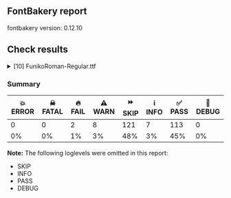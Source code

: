 ## FontBakery report

fontbakery version: 0.12.10





## Check results



<details><summary>[10] FunikoRoman-Regular.ttf</summary>
<div>
<details>
    <summary>🔥 <b>FAIL</b> Shapes languages in all GF glyphsets. <a href="https://fontbakery.readthedocs.io/en/stable/fontbakery/checks/googlefonts.glyphset.html#"></a></summary>
    <div>







* 🔥 **FAIL** <p>No GF glyphset was found to be supported &gt;80%, so language shaping support couldn't get checked.</p>
 [code: no-glyphset-supported]



</div>
</details>

<details>
    <summary>🔥 <b>FAIL</b> Check Google Fonts glyph coverage. <a href="https://fontbakery.readthedocs.io/en/stable/fontbakery/checks/googlefonts.glyphset.html#"></a></summary>
    <div>







* 🔥 **FAIL** <p>Missing required codepoints:</p>
<pre><code>- 0x00A1 (INVERTED EXCLAMATION MARK)


- 0x00A2 (CENT SIGN)


- 0x00A3 (POUND SIGN)


- 0x00A5 (YEN SIGN)


- 0x00A7 (SECTION SIGN)


- 0x00A8 (DIAERESIS)


- 0x00A9 (COPYRIGHT SIGN)


- 0x00AA (FEMININE ORDINAL INDICATOR)


- 0x00AB (LEFT-POINTING DOUBLE ANGLE QUOTATION MARK)


- 0x00AE (REGISTERED SIGN)


- 0x00AF (MACRON)


- 0x00B0 (DEGREE SIGN)


- 0x00B4 (ACUTE ACCENT)


- 0x00B6 (PILCROW SIGN)


- 0x00B7 (MIDDLE DOT)


- 0x00B8 (CEDILLA)


- 0x00BA (MASCULINE ORDINAL INDICATOR)


- 0x00BB (RIGHT-POINTING DOUBLE ANGLE QUOTATION MARK)


- 0x00BF (INVERTED QUESTION MARK)


- 0x00C0 (LATIN CAPITAL LETTER A WITH GRAVE)


- 0x00C1 (LATIN CAPITAL LETTER A WITH ACUTE)


- 0x00C2 (LATIN CAPITAL LETTER A WITH CIRCUMFLEX)


- 0x00C3 (LATIN CAPITAL LETTER A WITH TILDE)


- 0x00C4 (LATIN CAPITAL LETTER A WITH DIAERESIS)


- 0x00C5 (LATIN CAPITAL LETTER A WITH RING ABOVE)


- 0x00C6 (LATIN CAPITAL LETTER AE)


- 0x00C7 (LATIN CAPITAL LETTER C WITH CEDILLA)


- 0x00C8 (LATIN CAPITAL LETTER E WITH GRAVE)


- 0x00C9 (LATIN CAPITAL LETTER E WITH ACUTE)


- 0x00CA (LATIN CAPITAL LETTER E WITH CIRCUMFLEX)


- 0x00CB (LATIN CAPITAL LETTER E WITH DIAERESIS)


- 0x00CC (LATIN CAPITAL LETTER I WITH GRAVE)


- 0x00CD (LATIN CAPITAL LETTER I WITH ACUTE)


- 0x00CE (LATIN CAPITAL LETTER I WITH CIRCUMFLEX)


- 0x00CF (LATIN CAPITAL LETTER I WITH DIAERESIS)


- 0x00D0 (LATIN CAPITAL LETTER ETH)


- 0x00D1 (LATIN CAPITAL LETTER N WITH TILDE)


- 0x00D2 (LATIN CAPITAL LETTER O WITH GRAVE)


- 0x00D3 (LATIN CAPITAL LETTER O WITH ACUTE)


- 0x00D4 (LATIN CAPITAL LETTER O WITH CIRCUMFLEX)


- 0x00D5 (LATIN CAPITAL LETTER O WITH TILDE)


- 0x00D6 (LATIN CAPITAL LETTER O WITH DIAERESIS)


- 0x00D7 (MULTIPLICATION SIGN)


- 0x00D8 (LATIN CAPITAL LETTER O WITH STROKE)


- 0x00D9 (LATIN CAPITAL LETTER U WITH GRAVE)


- 0x00DA (LATIN CAPITAL LETTER U WITH ACUTE)


- 0x00DB (LATIN CAPITAL LETTER U WITH CIRCUMFLEX)


- 0x00DC (LATIN CAPITAL LETTER U WITH DIAERESIS)


- 0x00DD (LATIN CAPITAL LETTER Y WITH ACUTE)


- 0x00DE (LATIN CAPITAL LETTER THORN)


- 0x00DF (LATIN SMALL LETTER SHARP S)


- 0x00E0 (LATIN SMALL LETTER A WITH GRAVE)


- 0x00E1 (LATIN SMALL LETTER A WITH ACUTE)


- 0x00E2 (LATIN SMALL LETTER A WITH CIRCUMFLEX)


- 0x00E3 (LATIN SMALL LETTER A WITH TILDE)


- 0x00E4 (LATIN SMALL LETTER A WITH DIAERESIS)


- 0x00E5 (LATIN SMALL LETTER A WITH RING ABOVE)


- 0x00E6 (LATIN SMALL LETTER AE)


- 0x00E7 (LATIN SMALL LETTER C WITH CEDILLA)


- 0x00E8 (LATIN SMALL LETTER E WITH GRAVE)


- 0x00E9 (LATIN SMALL LETTER E WITH ACUTE)


- 0x00EA (LATIN SMALL LETTER E WITH CIRCUMFLEX)


- 0x00EB (LATIN SMALL LETTER E WITH DIAERESIS)


- 0x00EC (LATIN SMALL LETTER I WITH GRAVE)


- 0x00ED (LATIN SMALL LETTER I WITH ACUTE)


- 0x00EE (LATIN SMALL LETTER I WITH CIRCUMFLEX)


- 0x00EF (LATIN SMALL LETTER I WITH DIAERESIS)


- 0x00F0 (LATIN SMALL LETTER ETH)


- 0x00F1 (LATIN SMALL LETTER N WITH TILDE)


- 0x00F2 (LATIN SMALL LETTER O WITH GRAVE)


- 0x00F3 (LATIN SMALL LETTER O WITH ACUTE)


- 0x00F4 (LATIN SMALL LETTER O WITH CIRCUMFLEX)


- 0x00F5 (LATIN SMALL LETTER O WITH TILDE)


- 0x00F6 (LATIN SMALL LETTER O WITH DIAERESIS)


- 0x00F7 (DIVISION SIGN)


- 0x00F8 (LATIN SMALL LETTER O WITH STROKE)


- 0x00F9 (LATIN SMALL LETTER U WITH GRAVE)


- 0x00FA (LATIN SMALL LETTER U WITH ACUTE)


- 0x00FB (LATIN SMALL LETTER U WITH CIRCUMFLEX)


- 0x00FC (LATIN SMALL LETTER U WITH DIAERESIS)


- 0x00FD (LATIN SMALL LETTER Y WITH ACUTE)


- 0x00FE (LATIN SMALL LETTER THORN)


- 0x00FF (LATIN SMALL LETTER Y WITH DIAERESIS)


- 0x0100 (LATIN CAPITAL LETTER A WITH MACRON)


- 0x0101 (LATIN SMALL LETTER A WITH MACRON)


- 0x0102 (LATIN CAPITAL LETTER A WITH BREVE)


- 0x0103 (LATIN SMALL LETTER A WITH BREVE)


- 0x0104 (LATIN CAPITAL LETTER A WITH OGONEK)


- 0x0105 (LATIN SMALL LETTER A WITH OGONEK)


- 0x0106 (LATIN CAPITAL LETTER C WITH ACUTE)


- 0x0107 (LATIN SMALL LETTER C WITH ACUTE)


- 0x010A (LATIN CAPITAL LETTER C WITH DOT ABOVE)


- 0x010B (LATIN SMALL LETTER C WITH DOT ABOVE)


- 0x010C (LATIN CAPITAL LETTER C WITH CARON)


- 0x010D (LATIN SMALL LETTER C WITH CARON)


- 0x010E (LATIN CAPITAL LETTER D WITH CARON)


- 0x010F (LATIN SMALL LETTER D WITH CARON)


- 0x0110 (LATIN CAPITAL LETTER D WITH STROKE)


- 0x0111 (LATIN SMALL LETTER D WITH STROKE)


- 0x0112 (LATIN CAPITAL LETTER E WITH MACRON)


- 0x0113 (LATIN SMALL LETTER E WITH MACRON)


- 0x0116 (LATIN CAPITAL LETTER E WITH DOT ABOVE)


- 0x0117 (LATIN SMALL LETTER E WITH DOT ABOVE)


- 0x0118 (LATIN CAPITAL LETTER E WITH OGONEK)


- 0x0119 (LATIN SMALL LETTER E WITH OGONEK)


- 0x011A (LATIN CAPITAL LETTER E WITH CARON)


- 0x011B (LATIN SMALL LETTER E WITH CARON)


- 0x011E (LATIN CAPITAL LETTER G WITH BREVE)


- 0x011F (LATIN SMALL LETTER G WITH BREVE)


- 0x0120 (LATIN CAPITAL LETTER G WITH DOT ABOVE)


- 0x0121 (LATIN SMALL LETTER G WITH DOT ABOVE)


- 0x0122 (LATIN CAPITAL LETTER G WITH CEDILLA)


- 0x0123 (LATIN SMALL LETTER G WITH CEDILLA)


- 0x0126 (LATIN CAPITAL LETTER H WITH STROKE)


- 0x0127 (LATIN SMALL LETTER H WITH STROKE)


- 0x012A (LATIN CAPITAL LETTER I WITH MACRON)


- 0x012B (LATIN SMALL LETTER I WITH MACRON)


- 0x012E (LATIN CAPITAL LETTER I WITH OGONEK)


- 0x012F (LATIN SMALL LETTER I WITH OGONEK)


- 0x0130 (LATIN CAPITAL LETTER I WITH DOT ABOVE)


- 0x0131 (LATIN SMALL LETTER DOTLESS I)


- 0x0136 (LATIN CAPITAL LETTER K WITH CEDILLA)


- 0x0137 (LATIN SMALL LETTER K WITH CEDILLA)


- 0x0139 (LATIN CAPITAL LETTER L WITH ACUTE)


- 0x013A (LATIN SMALL LETTER L WITH ACUTE)


- 0x013B (LATIN CAPITAL LETTER L WITH CEDILLA)


- 0x013C (LATIN SMALL LETTER L WITH CEDILLA)


- 0x013D (LATIN CAPITAL LETTER L WITH CARON)


- 0x013E (LATIN SMALL LETTER L WITH CARON)


- 0x0141 (LATIN CAPITAL LETTER L WITH STROKE)


- 0x0142 (LATIN SMALL LETTER L WITH STROKE)


- 0x0143 (LATIN CAPITAL LETTER N WITH ACUTE)


- 0x0144 (LATIN SMALL LETTER N WITH ACUTE)


- 0x0145 (LATIN CAPITAL LETTER N WITH CEDILLA)


- 0x0146 (LATIN SMALL LETTER N WITH CEDILLA)


- 0x0147 (LATIN CAPITAL LETTER N WITH CARON)


- 0x0148 (LATIN SMALL LETTER N WITH CARON)


- 0x0150 (LATIN CAPITAL LETTER O WITH DOUBLE ACUTE)


- 0x0151 (LATIN SMALL LETTER O WITH DOUBLE ACUTE)


- 0x0152 (LATIN CAPITAL LIGATURE OE)


- 0x0153 (LATIN SMALL LIGATURE OE)


- 0x0154 (LATIN CAPITAL LETTER R WITH ACUTE)


- 0x0155 (LATIN SMALL LETTER R WITH ACUTE)


- 0x0158 (LATIN CAPITAL LETTER R WITH CARON)


- 0x0159 (LATIN SMALL LETTER R WITH CARON)


- 0x015A (LATIN CAPITAL LETTER S WITH ACUTE)


- 0x015B (LATIN SMALL LETTER S WITH ACUTE)


- 0x015E (LATIN CAPITAL LETTER S WITH CEDILLA)


- 0x015F (LATIN SMALL LETTER S WITH CEDILLA)


- 0x0160 (LATIN CAPITAL LETTER S WITH CARON)


- 0x0161 (LATIN SMALL LETTER S WITH CARON)


- 0x0164 (LATIN CAPITAL LETTER T WITH CARON)


- 0x0165 (LATIN SMALL LETTER T WITH CARON)


- 0x016A (LATIN CAPITAL LETTER U WITH MACRON)


- 0x016B (LATIN SMALL LETTER U WITH MACRON)


- 0x016E (LATIN CAPITAL LETTER U WITH RING ABOVE)


- 0x016F (LATIN SMALL LETTER U WITH RING ABOVE)


- 0x0170 (LATIN CAPITAL LETTER U WITH DOUBLE ACUTE)


- 0x0171 (LATIN SMALL LETTER U WITH DOUBLE ACUTE)


- 0x0172 (LATIN CAPITAL LETTER U WITH OGONEK)


- 0x0173 (LATIN SMALL LETTER U WITH OGONEK)


- 0x0174 (LATIN CAPITAL LETTER W WITH CIRCUMFLEX)


- 0x0175 (LATIN SMALL LETTER W WITH CIRCUMFLEX)


- 0x0176 (LATIN CAPITAL LETTER Y WITH CIRCUMFLEX)


- 0x0177 (LATIN SMALL LETTER Y WITH CIRCUMFLEX)


- 0x0178 (LATIN CAPITAL LETTER Y WITH DIAERESIS)


- 0x0179 (LATIN CAPITAL LETTER Z WITH ACUTE)


- 0x017A (LATIN SMALL LETTER Z WITH ACUTE)


- 0x017B (LATIN CAPITAL LETTER Z WITH DOT ABOVE)


- 0x017C (LATIN SMALL LETTER Z WITH DOT ABOVE)


- 0x017D (LATIN CAPITAL LETTER Z WITH CARON)


- 0x017E (LATIN SMALL LETTER Z WITH CARON)


- 0x0218 (LATIN CAPITAL LETTER S WITH COMMA BELOW)


- 0x0219 (LATIN SMALL LETTER S WITH COMMA BELOW)


- 0x021A (LATIN CAPITAL LETTER T WITH COMMA BELOW)


- 0x021B (LATIN SMALL LETTER T WITH COMMA BELOW)


- 0x0237 (LATIN SMALL LETTER DOTLESS J)


- 0x02C6 (MODIFIER LETTER CIRCUMFLEX ACCENT)


- 0x02C7 (CARON)


- 0x02D8 (BREVE)


- 0x02D9 (DOT ABOVE)


- 0x02DA (RING ABOVE)


- 0x02DB (OGONEK)


- 0x02DC (SMALL TILDE)


- 0x02DD (DOUBLE ACUTE ACCENT)


- 0x0300 (COMBINING GRAVE ACCENT)


- 0x0301 (COMBINING ACUTE ACCENT)


- 0x0302 (COMBINING CIRCUMFLEX ACCENT)


- 0x0303 (COMBINING TILDE)


- 0x0304 (COMBINING MACRON)


- 0x0306 (COMBINING BREVE)


- 0x0307 (COMBINING DOT ABOVE)


- 0x0308 (COMBINING DIAERESIS)


- 0x030A (COMBINING RING ABOVE)


- 0x030B (COMBINING DOUBLE ACUTE ACCENT)


- 0x030C (COMBINING CARON)


- 0x0326 (COMBINING COMMA BELOW)


- 0x0327 (COMBINING CEDILLA)


- 0x0328 (COMBINING OGONEK)


- 0x1E80 (LATIN CAPITAL LETTER W WITH GRAVE)


- 0x1E81 (LATIN SMALL LETTER W WITH GRAVE)


- 0x1E82 (LATIN CAPITAL LETTER W WITH ACUTE)


- 0x1E83 (LATIN SMALL LETTER W WITH ACUTE)


- 0x1E84 (LATIN CAPITAL LETTER W WITH DIAERESIS)


- 0x1E85 (LATIN SMALL LETTER W WITH DIAERESIS)


- 0x1E9E (LATIN CAPITAL LETTER SHARP S)


- 0x1EF2 (LATIN CAPITAL LETTER Y WITH GRAVE)


- 0x1EF3 (LATIN SMALL LETTER Y WITH GRAVE)


- 0x2013 (EN DASH)


- 0x2014 (EM DASH)


- 0x2018 (LEFT SINGLE QUOTATION MARK)


- 0x2019 (RIGHT SINGLE QUOTATION MARK)


- 0x201A (SINGLE LOW-9 QUOTATION MARK)


- 0x201C (LEFT DOUBLE QUOTATION MARK)


- 0x201D (RIGHT DOUBLE QUOTATION MARK)


- 0x201E (DOUBLE LOW-9 QUOTATION MARK)


- 0x2022 (BULLET)


- 0x2026 (HORIZONTAL ELLIPSIS)


- 0x2039 (SINGLE LEFT-POINTING ANGLE QUOTATION MARK)


- 0x203A (SINGLE RIGHT-POINTING ANGLE QUOTATION MARK)


- 0x20AC (EURO SIGN)


- 0x2122 (TRADE MARK SIGN)


- 0x2212 (MINUS SIGN)
</code></pre>
 [code: missing-codepoints]



</div>
</details>

<details>
    <summary>⚠️ <b>WARN</b> Check if each glyph has the recommended amount of contours. <a href="https://fontbakery.readthedocs.io/en/stable/fontbakery/checks/universal.html#"></a></summary>
    <div>







* ⚠️ **WARN** <p>This check inspects the glyph outlines and detects the total number of contours in each of them. The expected values are infered from the typical ammounts of contours observed in a large collection of reference font families. The divergences listed below may simply indicate a significantly different design on some of your glyphs. On the other hand, some of these may flag actual bugs in the font such as glyphs mapped to an incorrect codepoint. Please consider reviewing the design and codepoint assignment of these to make sure they are correct.</p>
<p>The following glyphs do not have the recommended number of contours:</p>
<pre><code>- Glyph name: o	Contours detected: 3	Expected: 2

- Glyph name: o	Contours detected: 3	Expected: 2
</code></pre>
 [code: contour-count]



</div>
</details>

<details>
    <summary>⚠️ <b>WARN</b> Check math signs have the same width. <a href="https://fontbakery.readthedocs.io/en/stable/fontbakery/checks/universal.html#"></a></summary>
    <div>







* ⚠️ **WARN** <p>The most common width is 444 among a set of 1 math glyphs.
The following math glyphs have a different width, though:</p>
<p>Width = 356:
less</p>
<p>Width = 412:
equal</p>
<p>Width = 352:
greater</p>
 [code: width-outliers]



</div>
</details>

<details>
    <summary>⚠️ <b>WARN</b> Font has **proper** whitespace glyph names? <a href="https://fontbakery.readthedocs.io/en/stable/fontbakery/checks/universal.glyphnames.html#"></a></summary>
    <div>







* ⚠️ **WARN** <p>Glyph 0x00A0 is called &quot;nonbreakingspace&quot;: Change to &quot;uni00A0&quot;</p>
 [code: not-recommended-00a0]



</div>
</details>

<details>
    <summary>⚠️ <b>WARN</b> Validate size, and resolution of article images, and ensure article page has minimum length and includes visual assets. <a href="https://fontbakery.readthedocs.io/en/stable/fontbakery/checks/googlefonts.article.html#"></a></summary>
    <div>







* ⚠️ **WARN** <p>Family metadata at fonts/ttf does not have an article.</p>
 [code: lacks-article]



</div>
</details>

<details>
    <summary>⚠️ <b>WARN</b> Check for codepoints not covered by METADATA subsets. <a href="https://fontbakery.readthedocs.io/en/stable/fontbakery/checks/googlefonts.subsets.html#"></a></summary>
    <div>







* ⚠️ **WARN** <p>The following codepoints supported by the font are not covered by
any subsets defined in the font's metadata file, and will never
be served. You can solve this by either manually adding additional
subset declarations to METADATA.pb, or by editing the glyphset
definitions.</p>
<ul>
<li>U+0000 : try adding one of: ol-chiki, hatran, inscriptional-pahlavi, signwriting, linear-b, mandaic, javanese, tamil-supplement, lao, lisu, buginese, ottoman-siyaq-numbers, grantha, lepcha, old-hungarian, inscriptional-parthian, tagalog, mro, myanmar, chinese-hongkong, hanunoo, math, limbu, phags-pa, kawi, kannada, tai-viet, elymaic, hanifi-rohingya, gurmukhi, korean, vai, lydian, ethiopic, latin-ext, palmyrene, toto, oriya, anatolian-hieroglyphs, tai-le, tamil, bhaiksuki, tangut, tifinagh, greek-ext, bamum, carian, miao, syloti-nagri, mahajani, runic, brahmi, cyrillic, ahom, meroitic, armenian, bassa-vah, multani, buhid, imperial-aramaic, old-permic, khudawadi, braille, music, meroitic-cursive, devanagari, cypro-minoan, balinese, kayah-li, medefaidrin, duployan, sogdian, tai-tham, marchen, ugaritic, thaana, thai, tagbanwa, nushu, egyptian-hieroglyphs, old-south-arabian, rejang, adlam, telugu, khojki, saurashtra, manichaean, nabataean, hebrew, soyombo, old-sogdian, siddham, mayan-numerals, avestan, cherokee, sora-sompeng, cypriot, old-north-arabian, osage, gunjala-gondi, sundanese, yezidi, tangsa, elbasan, makasar, pahawh-hmong, osmanya, kaithi, glagolitic, nandinagari, nko, latin, chinese-traditional, dogra, mongolian, chakma, nag-mundari, pau-cin-hau, ogham, vithkuqi, modi, khitan-small-script, masaram-gondi, sharada, old-uyghur, arabic, coptic, greek, bengali, old-persian, new-tai-lue, phoenician, tibetan, indic-siyaq-numbers, deseret, gothic, syriac, sinhala, psalter-pahlavi, chorasmian, dives-akuru, old-turkic, newa, tirhuta, znamenny, takri, nyiakeng-puachue-hmong, malayalam, kharoshthi, meroitic-hieroglyphs, vietnamese, yi, kana-extended, japanese, linear-a, symbols, georgian, shavian, batak, mende-kikakui, zanabazar-square, lycian, samaritan, old-italic, caucasian-albanian, gujarati, cham, meetei-mayek, chinese-simplified, cuneiform, cyrillic-ext, canadian-aboriginal, warang-citi, wancho</li>
<li>U+000D : try adding one of: ol-chiki, hatran, inscriptional-pahlavi, signwriting, linear-b, mandaic, javanese, tamil-supplement, lao, lisu, buginese, ottoman-siyaq-numbers, grantha, lepcha, old-hungarian, inscriptional-parthian, tagalog, mro, myanmar, chinese-hongkong, hanunoo, math, limbu, phags-pa, kawi, kannada, tai-viet, elymaic, hanifi-rohingya, gurmukhi, korean, vai, lydian, ethiopic, latin-ext, palmyrene, toto, oriya, anatolian-hieroglyphs, tai-le, tamil, bhaiksuki, tangut, tifinagh, greek-ext, bamum, carian, miao, syloti-nagri, mahajani, runic, brahmi, cyrillic, ahom, meroitic, armenian, bassa-vah, multani, buhid, imperial-aramaic, old-permic, khudawadi, braille, music, meroitic-cursive, devanagari, cypro-minoan, balinese, kayah-li, medefaidrin, duployan, sogdian, tai-tham, marchen, ugaritic, thaana, thai, tagbanwa, nushu, egyptian-hieroglyphs, old-south-arabian, rejang, adlam, telugu, khojki, saurashtra, manichaean, nabataean, hebrew, soyombo, old-sogdian, siddham, mayan-numerals, avestan, cherokee, sora-sompeng, cypriot, old-north-arabian, osage, gunjala-gondi, sundanese, yezidi, tangsa, elbasan, makasar, pahawh-hmong, osmanya, kaithi, glagolitic, nandinagari, nko, latin, chinese-traditional, dogra, mongolian, chakma, nag-mundari, pau-cin-hau, ogham, vithkuqi, modi, khitan-small-script, masaram-gondi, sharada, old-uyghur, arabic, coptic, greek, bengali, old-persian, new-tai-lue, phoenician, tibetan, indic-siyaq-numbers, deseret, gothic, syriac, sinhala, psalter-pahlavi, chorasmian, dives-akuru, old-turkic, newa, tirhuta, znamenny, takri, nyiakeng-puachue-hmong, malayalam, kharoshthi, meroitic-hieroglyphs, vietnamese, yi, kana-extended, japanese, linear-a, symbols, georgian, shavian, batak, mende-kikakui, zanabazar-square, lycian, samaritan, old-italic, caucasian-albanian, gujarati, cham, meetei-mayek, chinese-simplified, cuneiform, cyrillic-ext, canadian-aboriginal, warang-citi, wancho</li>
<li>U+0020 SPACE: try adding one of: ol-chiki, hatran, inscriptional-pahlavi, signwriting, linear-b, mandaic, javanese, tamil-supplement, lao, lisu, buginese, ottoman-siyaq-numbers, grantha, lepcha, old-hungarian, inscriptional-parthian, tagalog, mro, myanmar, chinese-hongkong, hanunoo, math, limbu, phags-pa, kawi, kannada, tai-viet, elymaic, hanifi-rohingya, gurmukhi, korean, vai, lydian, ethiopic, latin-ext, palmyrene, toto, oriya, anatolian-hieroglyphs, tai-le, tamil, bhaiksuki, tangut, tifinagh, greek-ext, bamum, carian, miao, syloti-nagri, mahajani, runic, brahmi, cyrillic, ahom, meroitic, armenian, bassa-vah, multani, buhid, imperial-aramaic, old-permic, khudawadi, braille, music, meroitic-cursive, devanagari, cypro-minoan, balinese, kayah-li, medefaidrin, duployan, sogdian, tai-tham, marchen, ugaritic, thaana, thai, tagbanwa, nushu, egyptian-hieroglyphs, old-south-arabian, rejang, adlam, telugu, khojki, saurashtra, manichaean, nabataean, hebrew, soyombo, old-sogdian, siddham, mayan-numerals, avestan, cherokee, sora-sompeng, cypriot, old-north-arabian, osage, gunjala-gondi, sundanese, yezidi, tangsa, elbasan, makasar, pahawh-hmong, osmanya, kaithi, glagolitic, nandinagari, nko, latin, chinese-traditional, dogra, mongolian, chakma, nag-mundari, pau-cin-hau, ogham, vithkuqi, modi, khitan-small-script, masaram-gondi, sharada, old-uyghur, arabic, coptic, greek, bengali, old-persian, new-tai-lue, phoenician, tibetan, indic-siyaq-numbers, deseret, gothic, syriac, sinhala, psalter-pahlavi, chorasmian, dives-akuru, old-turkic, newa, tirhuta, znamenny, takri, nyiakeng-puachue-hmong, malayalam, kharoshthi, meroitic-hieroglyphs, vietnamese, yi, kana-extended, japanese, linear-a, symbols, georgian, shavian, batak, mende-kikakui, zanabazar-square, lycian, samaritan, old-italic, caucasian-albanian, gujarati, cham, meetei-mayek, chinese-simplified, cuneiform, cyrillic-ext, canadian-aboriginal, warang-citi, wancho</li>
<li>U+0021 EXCLAMATION MARK: try adding one of: latin, adlam, masaram-gondi, syriac, thaana, gunjala-gondi, math, cham, mongolian</li>
<li>U+0022 QUOTATION MARK: try adding one of: latin, adlam, masaram-gondi, math, cham, wancho, mongolian</li>
<li>U+0023 NUMBER SIGN: try adding one of: math, symbols, latin, adlam</li>
<li>U+0024 DOLLAR SIGN: try adding one of: math, latin, adlam</li>
<li>U+0025 PERCENT SIGN: try adding one of: latin, adlam, masaram-gondi, gunjala-gondi, math</li>
<li>U+0026 AMPERSAND: try adding one of: math, latin, adlam</li>
<li>U+0027 APOSTROPHE: try adding one of: latin, adlam, masaram-gondi, gunjala-gondi, math, cham, warang-citi, wancho</li>
<li>U+0028 LEFT PARENTHESIS: try adding one of: latin, adlam, masaram-gondi, syriac, thaana, gunjala-gondi, math, cham, wancho, mongolian</li>
<li>U+0029 RIGHT PARENTHESIS: try adding one of: latin, adlam, masaram-gondi, syriac, thaana, gunjala-gondi, math, cham, wancho, mongolian</li>
<li>U+002A ASTERISK: try adding one of: latin, adlam, masaram-gondi, symbols, syriac, gunjala-gondi, math</li>
<li>U+002B PLUS SIGN: try adding one of: latin, adlam, masaram-gondi, syriac, gunjala-gondi, math</li>
<li>U+002C COMMA: try adding one of: latin, adlam, masaram-gondi, thaana, gunjala-gondi, math, cham, coptic, nushu, wancho</li>
<li>U+002D HYPHEN-MINUS: try adding one of: adlam, syriac, hebrew, lisu, armenian, sora-sompeng, gunjala-gondi, sundanese, kharoshthi, kaithi, latin, math, kayah-li, mongolian, masaram-gondi, cham, coptic, nushu, wancho</li>
<li>U+002E FULL STOP: try adding one of: avestan, adlam, latin, masaram-gondi, syriac, thaana, gunjala-gondi, math, cham, coptic, nushu, wancho</li>
<li>U+002F SOLIDUS: try adding one of: latin, adlam, masaram-gondi, syriac, gunjala-gondi, math, cham, wancho</li>
<li>U+0030 DIGIT ZERO: try adding one of: math, nushu, symbols, latin</li>
<li>U+0031 DIGIT ONE: try adding one of: math, nushu, symbols, latin</li>
<li>U+0032 DIGIT TWO: try adding one of: math, nushu, symbols, latin</li>
<li>U+0033 DIGIT THREE: try adding one of: math, nushu, symbols, latin</li>
<li>U+0034 DIGIT FOUR: try adding one of: math, nushu, symbols, latin</li>
<li>U+0035 DIGIT FIVE: try adding one of: math, nushu, symbols, latin</li>
<li>U+0036 DIGIT SIX: try adding one of: math, nushu, symbols, latin</li>
<li>U+0037 DIGIT SEVEN: try adding one of: math, nushu, symbols, latin</li>
<li>U+0038 DIGIT EIGHT: try adding one of: math, nushu, symbols, latin</li>
<li>U+0039 DIGIT NINE: try adding one of: math, nushu, symbols, latin</li>
<li>U+003A COLON: try adding one of: meroitic, latin, adlam, masaram-gondi, syriac, thaana, gunjala-gondi, math, cham, coptic</li>
<li>U+003B SEMICOLON: try adding one of: latin, adlam, masaram-gondi, thaana, math, cham, coptic</li>
<li>U+003C LESS-THAN SIGN: try adding one of: latin, adlam, masaram-gondi, gunjala-gondi, math</li>
<li>U+003D EQUALS SIGN: try adding one of: latin, adlam, masaram-gondi, syriac, gunjala-gondi, math</li>
<li>U+003E GREATER-THAN SIGN: try adding one of: latin, adlam, masaram-gondi, gunjala-gondi, math</li>
<li>U+003F QUESTION MARK: try adding one of: latin, adlam, masaram-gondi, gunjala-gondi, math, cham, balinese, mongolian</li>
<li>U+0040 COMMERCIAL AT: try adding one of: math, latin, adlam</li>
<li>U+0041 LATIN CAPITAL LETTER A: try adding one of: math, nushu, symbols, latin</li>
<li>U+0042 LATIN CAPITAL LETTER B: try adding one of: math, nushu, symbols, latin</li>
<li>U+0043 LATIN CAPITAL LETTER C: try adding one of: math, nushu, symbols, latin</li>
<li>U+0044 LATIN CAPITAL LETTER D: try adding one of: math, nushu, symbols, latin</li>
<li>U+0045 LATIN CAPITAL LETTER E: try adding one of: math, nushu, symbols, latin</li>
<li>U+0046 LATIN CAPITAL LETTER F: try adding one of: math, nushu, symbols, latin</li>
<li>U+0047 LATIN CAPITAL LETTER G: try adding one of: math, nushu, symbols, latin</li>
<li>U+0048 LATIN CAPITAL LETTER H: try adding one of: math, nushu, symbols, latin</li>
<li>U+0049 LATIN CAPITAL LETTER I: try adding one of: math, nushu, symbols, latin</li>
<li>U+004A LATIN CAPITAL LETTER J: try adding one of: math, nushu, symbols, latin</li>
<li>U+004B LATIN CAPITAL LETTER K: try adding one of: math, nushu, symbols, latin</li>
<li>U+004C LATIN CAPITAL LETTER L: try adding one of: math, nushu, symbols, latin</li>
<li>U+004D LATIN CAPITAL LETTER M: try adding one of: math, nushu, symbols, latin</li>
<li>U+004E LATIN CAPITAL LETTER N: try adding one of: math, nushu, symbols, latin</li>
<li>U+004F LATIN CAPITAL LETTER O: try adding one of: math, nushu, symbols, latin</li>
<li>U+0050 LATIN CAPITAL LETTER P: try adding one of: math, nushu, symbols, latin</li>
<li>U+0051 LATIN CAPITAL LETTER Q: try adding one of: math, nushu, symbols, latin</li>
<li>U+0052 LATIN CAPITAL LETTER R: try adding one of: math, nushu, symbols, latin</li>
<li>U+0053 LATIN CAPITAL LETTER S: try adding one of: math, nushu, symbols, latin</li>
<li>U+0054 LATIN CAPITAL LETTER T: try adding one of: math, nushu, symbols, latin</li>
<li>U+0055 LATIN CAPITAL LETTER U: try adding one of: math, nushu, symbols, latin</li>
<li>U+0056 LATIN CAPITAL LETTER V: try adding one of: math, nushu, symbols, latin</li>
<li>U+0057 LATIN CAPITAL LETTER W: try adding one of: math, nushu, symbols, latin</li>
<li>U+0058 LATIN CAPITAL LETTER X: try adding one of: math, nushu, symbols, latin</li>
<li>U+0059 LATIN CAPITAL LETTER Y: try adding one of: math, nushu, symbols, latin</li>
<li>U+005A LATIN CAPITAL LETTER Z: try adding one of: math, nushu, symbols, latin</li>
<li>U+005B LEFT SQUARE BRACKET: try adding one of: latin, adlam, syriac, math, wancho</li>
<li>U+005C REVERSE SOLIDUS: try adding one of: latin, adlam, syriac, math, wancho</li>
<li>U+005D RIGHT SQUARE BRACKET: try adding one of: latin, adlam, syriac, math, wancho</li>
<li>U+005E CIRCUMFLEX ACCENT: try adding one of: math, latin, adlam</li>
<li>U+005F LOW LINE: try adding one of: math, latin, adlam</li>
<li>U+0060 GRAVE ACCENT: try adding one of: math, latin</li>
<li>U+0061 LATIN SMALL LETTER A: try adding one of: math, nushu, symbols, latin</li>
<li>U+0062 LATIN SMALL LETTER B: try adding one of: math, nushu, symbols, latin</li>
<li>U+0063 LATIN SMALL LETTER C: try adding one of: math, nushu, symbols, latin</li>
<li>U+0064 LATIN SMALL LETTER D: try adding one of: math, nushu, symbols, latin</li>
<li>U+0065 LATIN SMALL LETTER E: try adding one of: math, nushu, symbols, latin</li>
<li>U+0066 LATIN SMALL LETTER F: try adding one of: math, nushu, symbols, latin</li>
<li>U+0067 LATIN SMALL LETTER G: try adding one of: math, nushu, symbols, latin</li>
<li>U+0068 LATIN SMALL LETTER H: try adding one of: math, nushu, symbols, latin</li>
<li>U+0069 LATIN SMALL LETTER I: try adding one of: math, nushu, symbols, latin</li>
<li>U+006A LATIN SMALL LETTER J: try adding one of: math, nushu, symbols, latin</li>
<li>U+006B LATIN SMALL LETTER K: try adding one of: math, nushu, symbols, latin</li>
<li>U+006C LATIN SMALL LETTER L: try adding one of: math, nushu, symbols, latin</li>
<li>U+006D LATIN SMALL LETTER M: try adding one of: math, nushu, symbols, latin</li>
<li>U+006E LATIN SMALL LETTER N: try adding one of: math, nushu, symbols, latin</li>
<li>U+006F LATIN SMALL LETTER O: try adding one of: math, nushu, symbols, latin</li>
<li>U+0070 LATIN SMALL LETTER P: try adding one of: math, nushu, symbols, latin</li>
<li>U+0071 LATIN SMALL LETTER Q: try adding one of: math, nushu, symbols, latin</li>
<li>U+0072 LATIN SMALL LETTER R: try adding one of: math, nushu, symbols, latin</li>
<li>U+0073 LATIN SMALL LETTER S: try adding one of: math, nushu, symbols, latin</li>
<li>U+0074 LATIN SMALL LETTER T: try adding one of: math, nushu, symbols, latin</li>
<li>U+0075 LATIN SMALL LETTER U: try adding one of: math, nushu, symbols, latin</li>
<li>U+0076 LATIN SMALL LETTER V: try adding one of: math, nushu, symbols, latin</li>
<li>U+0077 LATIN SMALL LETTER W: try adding one of: math, nushu, symbols, latin</li>
<li>U+0078 LATIN SMALL LETTER X: try adding one of: math, nushu, symbols, latin</li>
<li>U+0079 LATIN SMALL LETTER Y: try adding one of: math, nushu, symbols, latin</li>
<li>U+007A LATIN SMALL LETTER Z: try adding one of: math, nushu, symbols, latin</li>
<li>U+007B LEFT CURLY BRACKET: try adding one of: math, latin, adlam, wancho</li>
<li>U+007C VERTICAL LINE: try adding one of: math, latin, adlam</li>
<li>U+007D RIGHT CURLY BRACKET: try adding one of: math, latin, adlam, wancho</li>
<li>U+007E TILDE: try adding one of: math, latin</li>
<li>U+00A0 NO-BREAK SPACE: try adding one of: ol-chiki, hatran, inscriptional-pahlavi, signwriting, linear-b, mandaic, javanese, tamil-supplement, lao, lisu, buginese, ottoman-siyaq-numbers, grantha, lepcha, old-hungarian, inscriptional-parthian, tagalog, mro, myanmar, chinese-hongkong, hanunoo, math, limbu, phags-pa, kawi, kannada, tai-viet, elymaic, hanifi-rohingya, gurmukhi, korean, vai, lydian, ethiopic, latin-ext, palmyrene, toto, oriya, anatolian-hieroglyphs, tai-le, tamil, bhaiksuki, tangut, tifinagh, greek-ext, bamum, carian, miao, syloti-nagri, mahajani, runic, brahmi, cyrillic, ahom, meroitic, armenian, bassa-vah, multani, buhid, imperial-aramaic, old-permic, khudawadi, braille, music, meroitic-cursive, devanagari, cypro-minoan, balinese, kayah-li, medefaidrin, duployan, sogdian, tai-tham, marchen, ugaritic, thaana, thai, tagbanwa, nushu, egyptian-hieroglyphs, old-south-arabian, rejang, adlam, telugu, khojki, saurashtra, manichaean, nabataean, hebrew, soyombo, old-sogdian, siddham, mayan-numerals, avestan, cherokee, sora-sompeng, cypriot, old-north-arabian, osage, gunjala-gondi, sundanese, yezidi, tangsa, elbasan, makasar, pahawh-hmong, osmanya, kaithi, glagolitic, nandinagari, nko, latin, chinese-traditional, dogra, mongolian, chakma, nag-mundari, pau-cin-hau, ogham, vithkuqi, modi, khitan-small-script, masaram-gondi, sharada, old-uyghur, arabic, coptic, greek, bengali, old-persian, new-tai-lue, phoenician, tibetan, indic-siyaq-numbers, deseret, gothic, syriac, sinhala, psalter-pahlavi, chorasmian, dives-akuru, old-turkic, newa, tirhuta, znamenny, takri, nyiakeng-puachue-hmong, malayalam, kharoshthi, meroitic-hieroglyphs, vietnamese, yi, kana-extended, japanese, linear-a, symbols, georgian, shavian, batak, mende-kikakui, zanabazar-square, lycian, samaritan, old-italic, caucasian-albanian, gujarati, cham, meetei-mayek, chinese-simplified, cuneiform, cyrillic-ext, canadian-aboriginal, warang-citi, wancho</li>
</ul>
<p>Or you can add the above codepoints to one of the subsets supported by the font:</p>
 [code: unreachable-subsetting]



</div>
</details>

<details>
    <summary>⚠️ <b>WARN</b> Are there any misaligned on-curve points? <a href="https://fontbakery.readthedocs.io/en/stable/fontbakery/checks/outline.html#"></a></summary>
    <div>







* ⚠️ **WARN** <p>The following glyphs have on-curve points which have potentially incorrect y coordinates:</p>
<pre><code>* .notdef: X=10.0,Y=698.0 (should be at cap-height 700?)

* .notdef: X=256.0,Y=698.0 (should be at cap-height 700?)

* A (U+0041): X=290.5,Y=699.5 (should be at cap-height 700?)

* A (U+0041): X=281.5,Y=-2.0 (should be at baseline 0?)

* C (U+0043): X=158.5,Y=-1.0 (should be at baseline 0?)

* F (U+0046): X=311.0,Y=699.0 (should be at cap-height 700?)

* G (U+0047): X=225.0,Y=699.5 (should be at cap-height 700?)

* G (U+0047): X=285.5,Y=700.5 (should be at cap-height 700?)

* H (U+0048): X=61.5,Y=702.0 (should be at cap-height 700?)

* H (U+0048): X=306.0,Y=1.0 (should be at baseline 0?)

* I (U+0049): X=121.5,Y=1.0 (should be at baseline 0?)

* I (U+0049): X=128.0,Y=701.0 (should be at cap-height 700?)

* I (U+0049): X=193.0,Y=699.0 (should be at cap-height 700?)

* L (U+004C): X=272.0,Y=2.0 (should be at baseline 0?)

* L (U+004C): X=152.5,Y=1.5 (should be at baseline 0?)

* L (U+004C): X=60.0,Y=-1.5 (should be at baseline 0?)

* L (U+004C): X=49.0,Y=-2.0 (should be at baseline 0?)

* M (U+004D): X=485.0,Y=702.0 (should be at cap-height 700?)

* M (U+004D): X=465.5,Y=1.0 (should be at baseline 0?)

* M (U+004D): X=41.0,Y=1.0 (should be at baseline 0?)

* N (U+004E): X=42.0,Y=-0.5 (should be at baseline 0?)

* S (U+0053): X=129.5,Y=-2.0 (should be at baseline 0?)

* U (U+0055): X=194.0,Y=1.0 (should be at baseline 0?)

* V (U+0056): X=190.5,Y=-2.0 (should be at baseline 0?)

* Z (U+005A): X=399.0,Y=698.0 (should be at cap-height 700?)

* b (U+0062): X=62.0,Y=1.0 (should be at baseline 0?)

* b (U+0062): X=21.0,Y=-2.0 (should be at baseline 0?)

* b (U+0062): X=20.0,Y=701.5 (should be at cap-height 700?)

* b (U+0062): X=44.0,Y=698.5 (should be at cap-height 700?)

* bar (U+007C): X=20.0,Y=-2.0 (should be at baseline 0?)

* braceleft (U+007B): X=113.5,Y=700.5 (should be at cap-height 700?)

* braceright (U+007D): X=104.5,Y=700.5 (should be at cap-height 700?)

* c (U+0063): X=79.5,Y=501.0 (should be at x-height 500?)

* d (U+0064): X=289.0,Y=498.0 (should be at x-height 500?)

* eight (U+0038): X=176.0,Y=698.0 (should be at cap-height 700?)

* four (U+0034): X=254.5,Y=702.0 (should be at cap-height 700?)

* four (U+0034): X=290.5,Y=699.5 (should be at cap-height 700?)

* k (U+006B): X=24.5,Y=701.5 (should be at cap-height 700?)

* k (U+006B): X=63.0,Y=499.0 (should be at x-height 500?)

* l (U+006C): X=23.5,Y=702.0 (should be at cap-height 700?)

* l (U+006C): X=50.5,Y=701.0 (should be at cap-height 700?)

* m (U+006D): X=268.0,Y=0.5 (should be at baseline 0?)

* o (U+006F): X=186.0,Y=1.0 (should be at baseline 0?)

* o (U+006F): X=94.0,Y=502.0 (should be at x-height 500?)

* one (U+0031): X=69.5,Y=698.5 (should be at cap-height 700?)

* one (U+0031): X=136.5,Y=-2.0 (should be at baseline 0?)

* one (U+0031): X=83.5,Y=0.5 (should be at baseline 0?)

* one (U+0031): X=8.5,Y=1.0 (should be at baseline 0?)

* parenleft (U+0028): X=154.0,Y=0.5 (should be at baseline 0?)

* parenright (U+0029): X=9.5,Y=0.5 (should be at baseline 0?)

* percent (U+0025): X=389.0,Y=701.5 (should be at cap-height 700?)

* r (U+0072): X=60.0,Y=499.0 (should be at x-height 500?)

* s (U+0073): X=130.0,Y=-1.5 (should be at baseline 0?)

* six (U+0036): X=183.5,Y=701.5 (should be at cap-height 700?)

* two (U+0032): X=140.0,Y=699.0 (should be at cap-height 700?)

* w (U+0077): X=145.5,Y=-1.5 (should be at baseline 0?)

* x (U+0078): X=54.5,Y=1.5 (should be at baseline 0?)

* y (U+0079): X=269.0,Y=499.0 (should be at x-height 500?)

* y (U+0079): X=304.0,Y=-0.5 (should be at baseline 0?)

* zero (U+0030): X=207.0,Y=701.5 (should be at cap-height 700?)
</code></pre>
 [code: found-misalignments]



</div>
</details>

<details>
    <summary>⚠️ <b>WARN</b> Ensure fonts have ScriptLangTags declared on the 'meta' table. <a href="https://fontbakery.readthedocs.io/en/stable/fontbakery/checks/googlefonts.meta.html#"></a></summary>
    <div>







* ⚠️ **WARN** <p>This font file does not have a 'meta' table.</p>
 [code: lacks-meta-table]



</div>
</details>

<details>
    <summary>⚠️ <b>WARN</b> Checking OS/2 achVendID. <a href="https://fontbakery.readthedocs.io/en/stable/fontbakery/checks/googlefonts.os2.html#"></a></summary>
    <div>







* ⚠️ **WARN** <p>OS/2 VendorID is 'PYRS', a font editor default. If you registered it recently, then it's safe to ignore this warning message. Otherwise, you should set it to your own unique 4 character code, and register it with Microsoft at <a href="https://www.microsoft.com/typography/links/vendorlist.aspx">https://www.microsoft.com/typography/links/vendorlist.aspx</a></p>
 [code: bad]



</div>
</details>
</div>
</details>




### Summary

| 💥 ERROR | ☠ FATAL | 🔥 FAIL | ⚠️ WARN | ⏩ SKIP | ℹ️ INFO | ✅ PASS | 🔎 DEBUG | 
| ---|---|---|---|---|---|---|---|
| 0 | 0 | 2 | 8 | 121 | 7 | 113 | 0 | 
| 0% | 0% | 1% | 3% | 48% | 3% | 45% | 0% | 



**Note:** The following loglevels were omitted in this report:


* SKIP
* INFO
* PASS
* DEBUG
